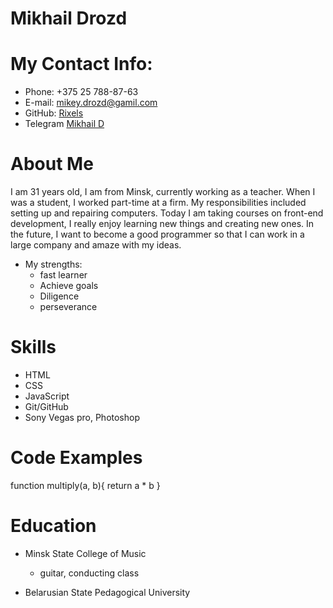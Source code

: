 # Mikhail Drozd
# My Contact Info:

* Phone: +375 25 788-87-63
* E-mail: [mikey.drozd@gamil.com](Mikey.drozd@gamil.com)
* GitHub: [Rixels](https://github.com/Rixels)
* Telegram [Mikhail D](https://t.me/dzmike)

# About Me
I am 31 years old, I am from Minsk, currently working as a teacher. When I was a student, I worked part-time at a firm. My responsibilities included setting up and repairing computers. Today I am taking courses on front-end development, I really enjoy learning new things and creating new ones. In the future, I want to become a good programmer so that I can work in a large company and amaze with my ideas.
* My strengths:
    * fast learner
    * Achieve goals
    * Diligence
    * perseverance 


#  Skills

* HTML
* CSS 
* JavaScript 
* Git/GitHub
* Sony Vegas pro, Photoshop

# Code Examples


function multiply(a, b){
 return a * b
}
 
# Education

* Minsk State College of Music
    * guitar, conducting class


* Belarusian State Pedagogical University
